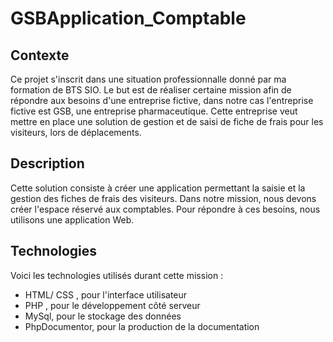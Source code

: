 # GSBApplication_Comptable
## Contexte

Ce projet s'inscrit dans une situation professionnalle donné par ma formation de BTS SIO. Le but est de réaliser certaine mission afin de répondre aux besoins d'une entreprise fictive, dans notre cas l'entreprise fictive est GSB, une entreprise pharmaceutique. Cette entreprise veut mettre en place une solution de gestion et de saisi de fiche de frais pour les visiteurs, lors de déplacements.
## Description

Cette solution consiste à créer une application permettant la saisie et la gestion des fiches de frais des visiteurs. Dans notre mission, nous devons créer l'espace réservé aux comptables.
Pour répondre à ces besoins, nous utilisons une application Web.

## Technologies

Voici les technologies utilisés durant cette mission :

- HTML/ CSS , pour l'interface utilisateur
- PHP , pour le développement côté serveur
- MySql, pour le stockage des données
- PhpDocumentor, pour la production de la documentation
